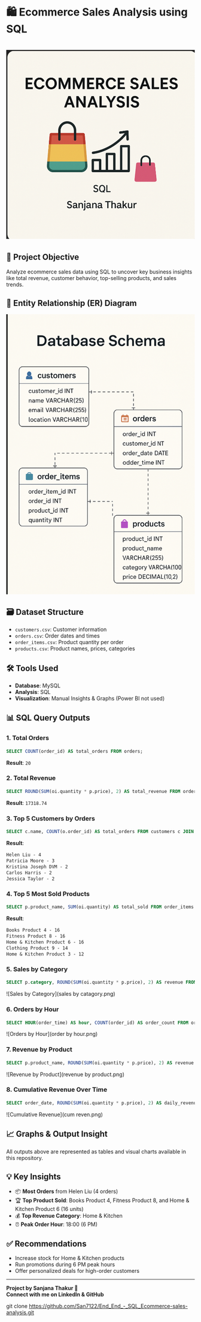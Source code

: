 
# 🛍️ Ecommerce Sales Analysis using SQL
# ![cover](cover.png)



## 📌 Project Objective

Analyze ecommerce sales data using SQL to uncover key business insights like total revenue, customer behavior, top-selling products, and sales trends.

## 🧱 Entity Relationship (ER) Diagram

![ER Diagram](er.png)

## 🗃️ Dataset Structure

- `customers.csv`: Customer information
- `orders.csv`: Order dates and times
- `order_items.csv`: Product quantity per order
- `products.csv`: Product names, prices, categories

## 🛠️ Tools Used

- **Database**: MySQL
- **Analysis**: SQL
- **Visualization**: Manual Insights & Graphs (Power BI not used)

## 📊 SQL Query Outputs

### 1. Total Orders

```sql
SELECT COUNT(order_id) AS total_orders FROM orders;
```
**Result**: `20`

### 2. Total Revenue

```sql
SELECT ROUND(SUM(oi.quantity * p.price), 2) AS total_revenue FROM order_items oi JOIN products p ON oi.product_id = p.product_id;
```
**Result**: `17318.74`

### 3. Top 5 Customers by Orders

```sql
SELECT c.name, COUNT(o.order_id) AS total_orders FROM customers c JOIN orders o ON c.customer_id = o.customer_id GROUP BY c.name ORDER BY total_orders DESC LIMIT 5;
```
**Result**:
```
Helen Liu - 4
Patricia Moore - 3
Kristina Joseph DVM - 2
Carlos Harris - 2
Jessica Taylor - 2
```

### 4. Top 5 Most Sold Products

```sql
SELECT p.product_name, SUM(oi.quantity) AS total_sold FROM order_items oi JOIN products p ON oi.product_id = p.product_id GROUP BY p.product_name ORDER BY total_sold DESC LIMIT 5;
```
**Result**:
```
Books Product 4 - 16
Fitness Product 8 - 16
Home & Kitchen Product 6 - 16
Clothing Product 9 - 14
Home & Kitchen Product 3 - 12
```

### 5. Sales by Category

```sql
SELECT p.category, ROUND(SUM(oi.quantity * p.price), 2) AS revenue FROM order_items oi JOIN products p ON oi.product_id = p.product_id GROUP BY p.category ORDER BY revenue DESC;
```
![Sales by Category](sales by catagory.png)

### 6. Orders by Hour

```sql
SELECT HOUR(order_time) AS hour, COUNT(order_id) AS order_count FROM orders GROUP BY HOUR(order_time);
```
![Orders by Hour](order by hour.png)

### 7. Revenue by Product

```sql
SELECT p.product_name, ROUND(SUM(oi.quantity * p.price), 2) AS revenue FROM order_items oi JOIN products p ON oi.product_id = p.product_id GROUP BY p.product_name ORDER BY revenue DESC LIMIT 5;
```
![Revenue by Product](revenue by product.png)

### 8. Cumulative Revenue Over Time

```sql
SELECT order_date, ROUND(SUM(oi.quantity * p.price), 2) AS daily_revenue, ROUND(SUM(SUM(oi.quantity * p.price)) OVER (ORDER BY order_date), 2) AS cumulative_revenue FROM orders o JOIN order_items oi ON o.order_id = oi.order_id JOIN products p ON oi.product_id = p.product_id GROUP BY order_date ORDER BY order_date;
```
![Cumulative Revenue](cum reven.png)

## 📈 Graphs & Output Insight

All outputs above are represented as tables and visual charts available in this repository.

## 💡 Key Insights

- 📦 **Most Orders** from Helen Liu (4 orders)
- 🏆 **Top Product Sold**: Books Product 4, Fitness Product 8, and Home & Kitchen Product 6 (16 units)
- 💰 **Top Revenue Category**: Home & Kitchen
- ⏰ **Peak Order Hour**: 18:00 (6 PM)

## ✅ Recommendations

- Increase stock for Home & Kitchen products
- Run promotions during 6 PM peak hours
- Offer personalized deals for high-order customers

---

**Project by Sanjana Thakur 💼**\
**Connect with me on LinkedIn & GitHub**































git clone https://github.com/San7122/End_End_-_SQL_Ecommerce-sales-analysis.git
